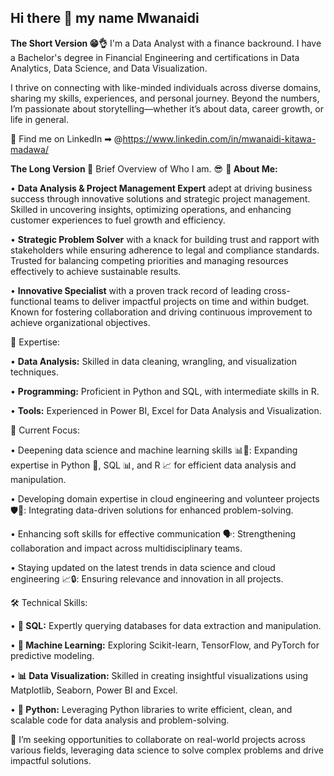## Hi there 👋 my name Mwanaidi

**The Short Version 😁👌** 
I'm a Data Analyst with a finance backround. I have a Bachelor's degree in Financial Engineering and certifications in Data Analytics, Data Science, and Data Visualization.  

I thrive on connecting with like-minded individuals across diverse domains, sharing my skills, experiences, and personal journey. Beyond the numbers, I’m passionate about storytelling—whether it’s about data, career growth, or life in general.  

🏢 Find me on LinkedIn ➡︎ @https://www.linkedin.com/in/mwanaidi-kitawa-madawa/

**The Long Version 🥱**
Brief Overview of Who I am. 😎
**📝 About Me:**

•	**Data Analysis & Project Management Expert** adept at driving business success through innovative solutions and strategic project management. Skilled in uncovering insights, optimizing operations, and enhancing customer experiences to fuel growth and efficiency.

•	**Strategic Problem Solver** with a knack for building trust and rapport with stakeholders while ensuring adherence to legal and compliance standards. Trusted for balancing competing priorities and managing resources effectively to achieve sustainable results.

•	**Innovative Specialist** with a proven track record of leading cross-functional teams to deliver impactful projects on time and within budget. Known for fostering collaboration and driving continuous improvement to achieve organizational objectives.

💼 Expertise:

•	**Data Analysis:** Skilled in data cleaning, wrangling, and visualization techniques.

•	**Programming:** Proficient in Python and SQL, with intermediate skills in R.

•	**Tools:** Experienced in Power BI, Excel for Data Analysis and Visualization.

🎯 Current Focus:

•	Deepening data science and machine learning skills 📊🤖: Expanding expertise in Python 🐍, SQL 📊, and R 📈 for efficient data analysis and manipulation.

•	Developing domain expertise in cloud engineering and volunteer projects 🛡️🤝: Integrating data-driven solutions for enhanced problem-solving.

•	Enhancing soft skills for effective communication 🗣️: Strengthening collaboration and impact across multidisciplinary teams.

•	Staying updated on the latest trends in data science and cloud engineering 📈🔒: Ensuring relevance and innovation in all projects.


🛠️ Technical Skills:

•	**💾 SQL:** Expertly querying databases for data extraction and manipulation.

•	**🤖 Machine Learning:** Exploring Scikit-learn, TensorFlow, and PyTorch for predictive modeling.

•	**📊 Data Visualization:** Skilled in creating insightful visualizations using Matplotlib, Seaborn, Power BI and Excel.

•	**🐍 Python:** Leveraging Python libraries to write efficient, clean, and scalable code for data analysis and problem-solving.

👯 I’m seeking opportunities to collaborate on real-world projects across various fields, leveraging data science to solve complex problems and drive impactful solutions.


